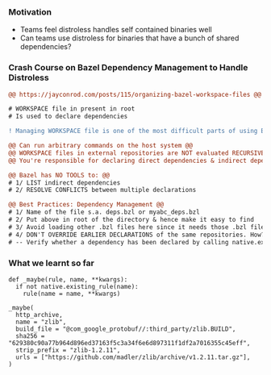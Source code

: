 ### Motivation
- Teams feel distroless handles self contained binaries well
- Can teams use distroless for binaries that have a bunch of shared dependencies?

### Crash Course on Bazel Dependency Management to Handle Distroless
```diff
@@ https://jayconrod.com/posts/115/organizing-bazel-workspace-files @@
```

```diff
# WORKSPACE file in present in root
# Is used to declare dependencies
```

```diff
! Managing WORKSPACE file is one of the most difficult parts of using Bazel

@@ Can run arbitrary commands on the host system @@
@@ WORKSPACE files in external repositories are NOT evaluated RECURSIVELY @@
@@ You're responsible for declaring direct dependencies & indirect dependencies @@
```

```diff
@@ Bazel has NO TOOLS to: @@
# 1/ LIST indirect dependencies 
# 2/ RESOLVE CONFLICTS between multiple declarations
```

```diff
@@ Best Practices: Dependency Management @@
# 1/ Name of the file s.a. deps.bzl or myabc_deps.bzl
# 2/ Put above in root of the directory & hence make it easy to find
# 3/ Avoid loading other .bzl files here since it needs those .bzl files to be declared earlier
# 4/ DON'T OVERRIDE EARLIER DECLARATIONS of the same repositories. How? 
# -- Verify whether a dependency has been declared by calling native.existing_rule
```

### What we learnt so far
```bzl
def _maybe(rule, name, **kwargs):
  if not native.existing_rule(name):
    rule(name = name, **kwargs)
```
```bzl
_maybe(
  http_archive,
  name = "zlib",
  build_file = "@com_google_protobuf//:third_party/zlib.BUILD",
  sha256 = "629380c90a77b964d896ed37163f5c3a34f6e6d897311f1df2a7016355c45eff",
  strip_prefix = "zlib-1.2.11",
  urls = ["https://github.com/madler/zlib/archive/v1.2.11.tar.gz"],
)
```
